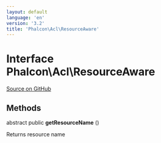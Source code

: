 ```yaml
---
layout: default
language: 'en'
version: '3.2'
title: 'Phalcon\Acl\ResourceAware'
---
```

# Interface **Phalcon\Acl\ResourceAware**

<a href="https://github.com/phalcon/cphalcon/tree/v3.2.0/phalcon/acl/resourceaware.zep" class="btn btn-default btn-sm">Source on GitHub</a>

## Methods
abstract public  **getResourceName** ()

Returns resource name
